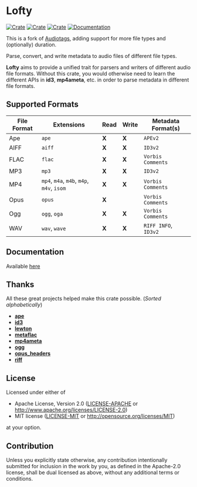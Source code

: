 # Lofty
[![Crate](https://img.shields.io/crates/v/lofty.svg)](https://crates.io/crates/lofty)
[![Crate](https://img.shields.io/crates/d/lofty.svg)](https://crates.io/crates/lofty)
[![Crate](https://img.shields.io/crates/l/lofty.svg)](https://crates.io/crates/lofty)
[![Documentation](https://docs.rs/lofty/badge.svg)](https://docs.rs/lofty/)

This is a fork of [Audiotags](https://github.com/TianyiShi2001/audiotags), adding support for more file types and (optionally) duration.

Parse, convert, and write metadata to audio files of different file types.

**Lofty** aims to provide a unified trait for parsers and writers of different audio file formats.
Without this crate, you would otherwise need to learn the different APIs in **id3**, **mp4ameta**, etc.
in order to parse metadata in different file formats.

## Supported Formats

| File Format | Extensions                                | Read | Write | Metadata Format(s)   |
|-------------|-------------------------------------------|------|-------|----------------------|
| Ape         | `ape`                                     |**X** |**X**  | `APEv2`              |
| AIFF        | `aiff`                                    |**X** |**X**  | `ID3v2`              |
| FLAC        | `flac`                                    |**X** |**X**  | `Vorbis Comments`    |
| MP3         | `mp3`                                     |**X** |**X**  | `ID3v2`              |
| MP4         | `mp4`, `m4a`, `m4b`, `m4p`, `m4v`, `isom` |**X** |**X**  | `Vorbis Comments`    |
| Opus        | `opus`                                    |**X** |       | `Vorbis Comments`    |
| Ogg         | `ogg`, `oga`                              |**X** |**X**  | `Vorbis Comments`    |
| WAV         | `wav`, `wave`                             |**X** |**X**  | `RIFF INFO`, `ID3v2` |

## Documentation

Available [here](https://docs.rs/lofty)

## Thanks

All these great projects helped make this crate possible. (*Sorted alphabetically*)

* [**ape**](https://github.com/rossnomann/rust-ape)
* [**id3**](https://github.com/polyfloyd/rust-id3)
* [**lewton**](https://github.com/RustAudio/lewton)
* [**metaflac**](https://github.com/jameshurst/rust-metaflac)
* [**mp4ameta**](https://github.com/Saecki/rust-mp4ameta)
* [**ogg**](https://github.com/RustAudio/ogg)
* [**opus_headers**](https://github.com/zaethan/opus_headers)
* [**riff**](https://github.com/frabert/riff)

## License

Licensed under either of

* Apache License, Version 2.0
  ([LICENSE-APACHE](LICENSE-APACHE) or http://www.apache.org/licenses/LICENSE-2.0)
* MIT license
  ([LICENSE-MIT](LICENSE-MIT) or http://opensource.org/licenses/MIT)

at your option.

## Contribution

Unless you explicitly state otherwise, any contribution intentionally submitted
for inclusion in the work by you, as defined in the Apache-2.0 license, shall be
dual licensed as above, without any additional terms or conditions.
